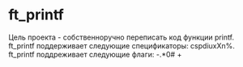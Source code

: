 # ft_printf
 
Цель проекта - собственноручно переписать код функции printf.  
ft_printf поддерживает следующие спецификаторы: cspdiuxXn%.  
ft_printf поддреживает следующие флаги: -.*0# +  
